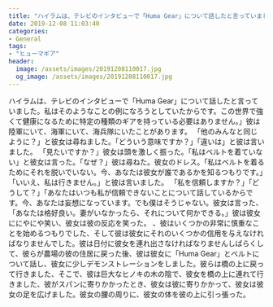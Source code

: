 ```yaml
---
title: "ハイラムは、テレビのインタビューで「Huma Gear」について話したと言っていました。"
date: 2019-12-08 11:03:40
categories:
- General
tags:
- "ヒューマギア"
header:
  image: /assets/images/20191208110017.jpg
  og_image: /assets/images/20191208110017.jpg
---
```


ハイラムは、テレビのインタビューで「Huma Gear」について話したと言っていました。私はそのようなことの例になろうとしていたからです。この世界で強くて健康になるために特定の種類のギアを持っている必要はありません。」彼は陸軍にいて、海軍にいて、海兵隊にいたことがあります。 「他のみんなと同じように？」と彼女は尋ねました。「どういう意味ですか？」「違いは」と彼は言いました。 「見たいですか？」彼女は頭を激しく振った。「私はベルトを着ていない」と彼女は言った。「なぜ？」彼は尋ねた。彼女のドレス。「私はベルトを着るためにそれを脱いでいない。今、あなたは彼女が誰であるかを知るつもりです。」「いいえ、私は行きません。」と彼は言いました。 「私を信頼しますか？」「どうして？」「あなたはいつも私が信頼できないことについて話しているからです。今、あなたは妄想になっています。でも僕はそうじゃない。彼女は言った、「あなたは格好良い。妻がいなかったら、それについて何かできる。」彼は彼女ににやにや笑い、彼女は彼の反応を笑った。 、彼はいくつかの非常に慎重なことを始めるつもりでした、そして彼は彼女にそれのいくつかの信用を与えなければなりませんでした。彼は日付に彼女を連れ出さなければなりませんしばらくして、彼らが農場の彼の住居に戻った後、彼は彼女に「Huma Gear」とベルトについて話し、彼女に少しデモンストレーションをしました。彼らは橋の上に戻って行きました、そこで、彼は巨大なヒノキの木の陰で、彼女を橋の上に連れて行きました、彼がスパンに寄りかかったとき、彼女は彼に寄りかかって、彼女は彼女の足を広げました。彼女の腰の周りに、彼女の体を彼の上に引っ張った。
